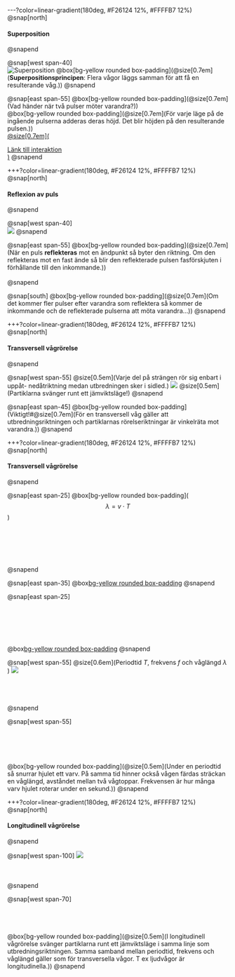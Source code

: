 ---?color=linear-gradient(180deg, #F26124 12%, #FFFFB7 12%)
@snap[north]
#### Superposition
@snapend

@snap[west span-40]
<br>
![Superposition](https://cloudheaven.se/~nikodemus/shared/waveslides/InterferenceOfPulses.gif)
@box[bg-yellow rounded box-padding](@size[0.7em](**Superpositionsprincipen**: Flera vågor läggs samman för att få en resulterande våg.))
@snapend


@snap[east span-55]
@box[bg-yellow rounded box-padding](@size[0.7em](Vad händer när två pulser möter varandra?))
<br>
@box[bg-yellow rounded box-padding](@size[0.7em](För varje läge på de ingående pulserna adderas deras höjd. Det blir höjden på den resulterande pulsen.))
<br>
[@size[0.7em](<div style="text-align: left"> Länk till interaktion</div>)](https://www.desmos.com/calculator/kakdnd9f43)
@snapend

+++?color=linear-gradient(180deg, #F26124 12%, #FFFFB7 12%)
@snap[north]
#### Reflexion av puls
@snapend

@snap[west span-40]
<br>
![](https://cloudheaven.se/~nikodemus/shared/waveslides/ReflexionOfPulse.gif)
@snapend

@snap[east span-55]
@box[bg-yellow rounded box-padding](@size[0.7em](När en puls **reflekteras** mot en ändpunkt så byter den riktning. Om den reflekteras mot en fast ände så blir den reflekterade pulsen fasförskjuten i förhållande till den inkommande.))
<br><br>
@snapend

@snap[south]
@box[bg-yellow rounded box-padding](@size[0.7em](Om det kommer fler pulser efter varandra som reflektera så kommer de inkommande och de reflekterade pulserna att möta varandra...))
@snapend

+++?color=linear-gradient(180deg, #F26124 12%, #FFFFB7 12%)
@snap[north]
#### Transversell vågrörelse
@snapend

@snap[west span-55]
@size[0.5em](Varje del på strängen rör sig enbart i uppåt- nedåtriktning medan utbredningen sker i sidled.)
![](https://cloudheaven.se/~nikodemus/shared/waveslides/TravellingWave.gif)
@size[0.5em](Partiklarna svänger runt ett jämviktsläge!)
@snapend

@snap[east span-45]
@box[bg-yellow rounded box-padding](Viktigt!#@size[0.7em](För en transversell våg gäller att utbredningsriktningen och partiklarnas rörelseriktningar är vinkelräta mot varandra.))
@snapend

+++?color=linear-gradient(180deg, #F26124 12%, #FFFFB7 12%)
@snap[north]
#### Transversell vågrörelse
@snapend

@snap[east span-25]
@box[bg-yellow rounded box-padding]($$\lambda=v\cdot T$$)
<br><br><br><br><br><br><br>
@snapend

@snap[east span-35]
@box[bg-yellow rounded box-padding]($$f=\frac{1}{T}$$)
@snapend

@snap[east span-25]
<br><br><br><br><br><br><br>
@box[bg-yellow rounded box-padding]($$\lambda=\frac{v}{f}$$)
@snapend

@snap[west span-55]
@size[0.6em](Periodtid $T$, frekvens $f$ och våglängd $\lambda$<br>)
![](https://cloudheaven.se/~nikodemus/shared/waveslides/TravellingWave.gif)
<br><br><br><br><br>
@snapend

@snap[west span-55]
<br><br><br><br><br><br>
@box[bg-yellow rounded box-padding](@size[0.5em](Under en periodtid så snurrar hjulet ett varv. På samma tid hinner också vågen färdas sträckan en våglängd, avståndet mellan två vågtoppar. Frekvensen är hur många varv hjulet roterar under en sekund.))
@snapend

+++?color=linear-gradient(180deg, #F26124 12%, #FFFFB7 12%)
@snap[north]
#### Longitudinell vågrörelse
@snapend

@snap[west span-100]
![](https://cloudheaven.se/~nikodemus/shared/waveslides/LongitudinalWave1.gif)
<br><br><br><br>
@snapend

@snap[west span-70]
<br><br><br><br><br>
@box[bg-yellow rounded box-padding](@size[0.5em](I longitudinell vågrörelse svänger partiklarna runt ett jämviktsläge i samma linje som utbredningsriktningen. Samma samband mellan periodtid, frekvens och våglängd gäller som för transversella vågor. T ex ljudvågor är longitudinella.))
@snapend
